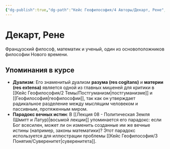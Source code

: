 ```yaml
---
{"dg-publish":true,"dg-path":"Кейс Геофилософия/4 Авторы/Декарт, Рене","permalink":"/kejs-geofilosofiya/4-avtory/dekart-rene/","dgShowLocalGraph":true}
---
```


# Декарт, Рене

Французский философ, математик и ученый, один из основоположников философии Нового времени.

## Упоминания в курсе
- **Дуализм**: Его знаменитый дуализм **разума (res cogitans)** и **материи (res extensa)** является одной из главных мишеней для критики в [[Кейс Геофилософия/2 Темы/Постгуманизм\|постгуманизме]] и [[Геофилософия\|геофилософии]], так как он утверждает радикальное разделение между мыслящим человеком и пассивным, протяженным миром.
- **Парадокс вечных истин**: В [[Лекция 08 - Политическая Земля (Шмитт и Латур)\|восьмой лекции]] упоминается его парадокс: если Бог всесилен, может ли он изменить созданные им же вечные истины (например, законы математики)? Этот парадокс используется для иллюстрации проблемы [[Кейс Геофилософия/3 Понятия/Суверенитет\|суверенитета]].